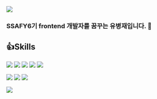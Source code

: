 <a  href="https://mail.google.com/mail/?view=cm&amp;fs=1&amp;to=ybj121725@gmail.com" target="_blank"><img src="https://img.shields.io/badge/Gmail-EA4335?style=flat-square&logo=Gmail&logoColor=white"></img></a>

### SSAFY6기 frontend 개발자를 꿈꾸는 유병재입니다. 👋

## 👍Skills
<img src="https://img.shields.io/badge/JavaScript-F7DF1E?style=flat-square&logo=JavaScript&logoColor=white"></img>
<img src="https://img.shields.io/badge/React-61DAFB?style=flat-square&logo=React&logoColor=white"></img>
<img src="https://img.shields.io/badge/Next.js-000000?style=flat-square&logo=Next.js&logoColor=white"></img>
<img src="https://img.shields.io/badge/Vue.js-4FC08D?style=flat-square&logo=Vue.js&logoColor=white"></img>
<img src="https://img.shields.io/badge/HTML5-E34F26?style=flat-square&logo=HTML5&logoColor=white"></img>

<img src="https://img.shields.io/badge/Python-3776AB?style=flat-square&logo=Python&logoColor=white"></img>
<img src="https://img.shields.io/badge/Django-092E20?style=flat-square&logo=Django&logoColor=white"></img>
<img src="https://img.shields.io/badge/Java-007396?style=flat-square&logo=Java&logoColor=white"></img>


<img src="http://mazassumnida.wtf/api/v2/generate_badge?boj=ybj1217">



<!--
**byeongjaeyu/byeongjaeyu** is a ✨ _special_ ✨ repository because its `README.md` (this file) appears on your GitHub profile.

Here are some ideas to get you started:

- 🔭 I’m currently working on ...
- 🌱 I’m currently learning ...
- 👯 I’m looking to collaborate on ...
- 🤔 I’m looking for help with ...
- 💬 Ask me about ...
- 📫 How to reach me: ...
- 😄 Pronouns: ...
- ⚡ Fun fact: ...
-->
